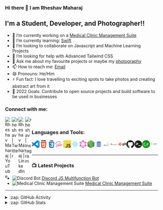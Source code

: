 ### Hi there 👋 I am Rheshav Maharaj

<!--
**RheshavMaharaj/RheshavMaharaj** is a ✨ _special_ ✨ repository because its `README.md` (this file) appears on your GitHub profile.

Here are some ideas to get you started:

- 🔭 I’m currently working on ...
- 🌱 I’m currently learning ...
- 👯 I’m looking to collaborate on ...
- 🤔 I’m looking for help with ...
- 💬 Ask me about ...
- 📫 How to reach me: ...
- 😄 Pronouns: ...
- ⚡ Fun fact: ...
-->

## I'm a Student, Developer, and Photographer!!

- 🔭 I’m currently working on a [Medical Clinic Management Suite][current]
- 🌱 I’m currently learning: [Swift](https://developer.apple.com/swift/)
- 👯 I’m looking to collaborate on Javascript and Machine Learning Projects
- 🤔 I’m looking for help with Advanced Tailwind CSS
- 💬 Ask me about my favourite projects or maybe my [photography][photography]
- 📫 How to reach me: [Email](rheshav.maharaj@outlook.com)
- 😄 Pronouns: He/Him
- ⚡ Fun fact: I love travelling to exciting spots to take photos and creating abstract art from it
- 🥅 2022 Goals: Contribute to open source projects and build software to be used in businesses

### Connect with me:

<!-- [<img align="left" alt="rheshav.com" width="22px" src="https://raw.githubusercontent.com/iconic/open-iconic/master/svg/globe.svg" />][website] -->
[<img align="left" alt="Rheshav Maharaj | YouTube" width="22px" src="https://cdn2.iconfinder.com/data/icons/social-media-2285/512/1_Youtube_colored_svg-512.png" />][youtube]
[<img align="left" alt="rheshav | Twitter" width="22px" src="https://cdn2.iconfinder.com/data/icons/social-media-2285/512/1_Twitter3_colored_svg-512.png" />][twitter]
[<img align="left" alt="Rheshav Maharaj | LinkedIn" width="22px" src="https://cdn2.iconfinder.com/data/icons/social-media-2285/512/1_Linkedin_unofficial_colored_svg-512.png" />][linkedin]
[<img align="left" alt="rheshav | Instagram" width="22px" src="https://cdn2.iconfinder.com/data/icons/social-media-2285/512/1_Instagram_colored_svg_1-512.png" />][instagram]

<br />

### Languages and Tools:

[<img align="left" alt="Visual Studio Code" width="26px" src="https://raw.githubusercontent.com/github/explore/80688e429a7d4ef2fca1e82350fe8e3517d3494d/topics/visual-studio-code/visual-studio-code.png" />][github]
[<img align="left" alt="HTML5" width="26px" src="https://raw.githubusercontent.com/github/explore/80688e429a7d4ef2fca1e82350fe8e3517d3494d/topics/html/html.png" />][github]
[<img align="left" alt="CSS3" width="26px" src="https://raw.githubusercontent.com/github/explore/80688e429a7d4ef2fca1e82350fe8e3517d3494d/topics/css/css.png" />][github]
[<img align="left" alt="Sass" width="26px" src="https://raw.githubusercontent.com/github/explore/80688e429a7d4ef2fca1e82350fe8e3517d3494d/topics/sass/sass.png" />][github]
[<img align="left" alt="JavaScript" width="26px" src="https://raw.githubusercontent.com/github/explore/80688e429a7d4ef2fca1e82350fe8e3517d3494d/topics/javascript/javascript.png" />][github]
[<img align="left" alt="React" width="26px" src="https://raw.githubusercontent.com/github/explore/80688e429a7d4ef2fca1e82350fe8e3517d3494d/topics/react/react.png" />][github]
[<img align="left" alt="GraphQL" width="26px" src="https://raw.githubusercontent.com/github/explore/80688e429a7d4ef2fca1e82350fe8e3517d3494d/topics/graphql/graphql.png" />][github]
[<img align="left" alt="Node.js" width="26px" src="https://raw.githubusercontent.com/github/explore/80688e429a7d4ef2fca1e82350fe8e3517d3494d/topics/nodejs/nodejs.png" />][github]
[<img align="left" alt="SQL" width="26px" src="https://raw.githubusercontent.com/github/explore/80688e429a7d4ef2fca1e82350fe8e3517d3494d/topics/sql/sql.png" />][github]
[<img align="left" alt="MySQL" width="26px" src="https://raw.githubusercontent.com/github/explore/80688e429a7d4ef2fca1e82350fe8e3517d3494d/topics/mysql/mysql.png" />][github]
[<img align="left" alt="MongoDB" width="26px" src="https://raw.githubusercontent.com/github/explore/80688e429a7d4ef2fca1e82350fe8e3517d3494d/topics/mongodb/mongodb.png" />][github]
[<img align="left" alt="Git" width="26px" src="https://raw.githubusercontent.com/github/explore/80688e429a7d4ef2fca1e82350fe8e3517d3494d/topics/git/git.png" />][github]
[<img align="left" alt="GitHub" width="26px" src="https://raw.githubusercontent.com/github/explore/78df643247d429f6cc873026c0622819ad797942/topics/github/github.png" />][github]
[<img align="left" alt="Terminal" width="26px" src="https://raw.githubusercontent.com/github/explore/80688e429a7d4ef2fca1e82350fe8e3517d3494d/topics/terminal/terminal.png" />][github]
[<img align="left" alt="C Sharp" width="26px" src="https://raw.githubusercontent.com/github/explore/80688e429a7d4ef2fca1e82350fe8e3517d3494d/topics/csharp/csharp.png" />][github]
[<img align="left" alt="Java" width="26px" src="https://raw.githubusercontent.com/github/explore/80688e429a7d4ef2fca1e82350fe8e3517d3494d/topics/java/java.png" />][github]

<br />
<br />

---

### 📺 Latest Projects

- <img alt="Discord Bot" width="26px" src="https://cdn2.iconfinder.com/data/icons/gaming-platforms-squircle/250/discord_squircle-512.png" /> [Discord JS Multifunction Bot](https://github.com/RheshavMaharaj/discord-js-bot)
- <img alt="Medical Clinic Management Suite" width="26px" src="https://cdn3.iconfinder.com/data/icons/dental-premium-color-symbol/91/Dental_-_Tooth_-_Dentist_-_Dentistry_47-512.png" /> [Medical Clinic Management Suite](https://github.com/RheshavMaharaj/mern-test)



---

<details>
  <summary>:zap: GitHub Activity</summary>
  
<!--START_SECTION:activity-->
<!--END_SECTION:activity-->

</details>

<details>
  <summary>:zap: GitHub Stats</summary>

  <img alt="Rheshav's GitHub Stats" src="https://github-readme-stats.vercel.app/api?username=RheshavMaharaj&hide=prs&show_icons=true&count_private=true&include_all_commits=true" />
  <img alt="Rheshav's GitHub Stats" src="https://github-readme-stats.vercel.app/api/top-langs/?username=RheshavMaharaj&layout=compact" />

</details>

<!-- <details>
  <summary>:zap: Some Top Secret Repositories</summary>

  <img align="left" alt="Discord Js Bot" src="https://github-readme-stats.vercel.app/api/pin/?username=RheshavMaharaj&repo=discord-js-bot" />
  <img align="right" alt="Proctoring Webapp" src="https://github-readme-stats.vercel.app/api/pin/?username=RheshavMaharaj&repo=SES2B" />

</details> -->

<!-- [website]: https://rheshav.com -->

[current]: https://github.com/RheshavMaharaj/mern-test 
[photography]: https://www.instagram.com/rheshav/?hl=en 
[instagram]: https://www.instagram.com/rheshav/?hl=en 
[twitter]: https://twitter.com/rheshav
[youtube]: https://www.youtube.com/channel/UCqSvmiiuIJbiHjdKNIqvUkA
[linkedin]: https://www.linkedin.com/in/rheshavmaharaj/
[github]: https://github.com/RheshavMaharaj